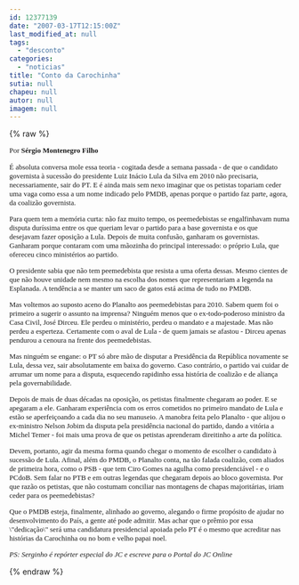 ```yaml
---
id: 12377139
date: "2007-03-17T12:15:00Z"
last_modified_at: null
tags:
  - "desconto"
categories:
  - "noticias"
title: "Conto da Carochinha"
sutia: null
chapeu: null
autor: null
imagem: null
---
```

{% raw %}
<p><FONT size=2></p>
<p><P></FONT><FONT face=\"Courier New\" size=2>Por <STRONG>Sérgio Montenegro Filho</STRONG></P></p>
<p><P><FONT face=Verdana>É absoluta conversa mole essa teoria - cogitada desde a semana passada - de que o candidato governista à sucessão do presidente Luiz Inácio Lula da Silva em 2010 não precisaria, necessariamente, sair do PT. E é ainda mais sem nexo imaginar que os petistas topariam ceder uma vaga como essa a um nome indicado pelo PMDB, apenas porque o partido faz parte, agora, da coalizão governista.</FONT></P></p>
<p><P><FONT face=Verdana>Para quem tem a memória curta: não faz muito tempo, os peemedebistas se engalfinhavam numa disputa duríssima entre os que queriam levar o partido para a base governista e os que desejavam fazer oposição a Lula. Depois de muita confusão, ganharam os governistas. Ganharam porque contaram com uma mãozinha do principal interessado: o próprio Lula, que ofereceu cinco ministérios ao partido.</FONT></P></p>
<p><P><FONT face=Verdana>O presidente sabia que não tem peemedebista que resista a uma oferta dessas. Mesmo cientes de que não houve unidade nem mesmo na escolha dos nomes que representariam a legenda na Esplanada. A tendência a se manter um saco de gatos está acima de tudo no PMDB.</FONT></P></p>
<p><P><FONT face=Verdana>Mas voltemos ao suposto aceno do Planalto aos peemedebistas para 2010. Sabem quem foi o primeiro a sugerir o assunto na imprensa? Ninguém menos que o ex-todo-poderoso ministro da Casa Civil, José Dirceu. Ele perdeu o ministério, perdeu o mandato e a majestade. Mas não perdeu a esperteza. Certamente com o aval de Lula - de quem jamais se afastou - Dirceu apenas pendurou a cenoura na frente dos peemedebistas.</FONT></P></p>
<p><P><FONT face=Verdana>Mas ninguém se engane: o PT só abre mão de disputar a Presidência da República novamente se Lula, dessa vez, sair absolutamente em baixa do governo. Caso contrário, o partido vai cuidar de arrumar um nome para a disputa, esquecendo rapidinho essa história de coalizão e de aliança pela governabilidade.</FONT></P></p>
<p><P><FONT face=Verdana>Depois de mais de duas décadas na oposição, os petistas finalmente chegaram ao poder. E se apegaram a ele. Ganharam experiência com os erros cometidos no primeiro mandato de Lula e estão se aperfeiçoando a cada dia no seu manuseio. A manobra feita pelo Planalto - que alijou o ex-ministro Nelson Jobim da disputa pela presidência nacional do partido, dando a vitória a Michel Temer - foi mais uma prova de que os petistas aprenderam direitinho a arte da política.</FONT></P></p>
<p><P><FONT face=Verdana>Devem, portanto, agir da mesma forma quando chegar o momento de escolher o candidato à sucessão de Lula. Afinal, além do PMDB, o Planalto conta, na tão falada coalizão, com aliados de primeira hora, como o PSB - que tem Ciro Gomes na agulha como presidenciável - e o PCdoB. Sem falar no PTB e em outras legendas que chegaram depois ao bloco governista. Por que razão os petistas, que não costumam conciliar nas montagens de chapas majoritárias, iriam ceder para os peemedebistas?</FONT></P></p>
<p><P><FONT face=Verdana>Que o PMDB esteja, finalmente, alinhado ao governo, alegando o firme propósito de ajudar no desenvolvimento do País, a gente até pode admitir. Mas achar que o prêmio por essa \"dedicação\" será uma candidatura presidencial apoiada pelo PT é o mesmo que acreditar nas histórias da Carochinha ou no bom e velho papai noel.</FONT></P></FONT><FONT face=Verdana size=2></p>
<p><P><EM>PS: Serginho é repórter especial do JC e escreve para o Portal do JC Online</EM></P></FONT> </p>
{% endraw %}